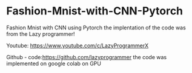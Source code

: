 # Fashion-Mnist-with-CNN-Pytorch
Fashion Mnist with CNN using Pytorch
the implentation of the code was from the Lazy programmer!

Youtube: https://www.youtube.com/c/LazyProgrammerX

Github - code:https://github.com/lazyprogrammer 
the code was implemented on google colab on GPU
